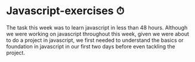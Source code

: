 # Javascript-exercises ⏱

The task this week was to learn javascript in less than 48 hours. Although we were working on javascript throughout this week, given we were about to do a project in javascript, we first needed to understand the basics or foundation in javascript in our first two days
before even tackling the project. 

